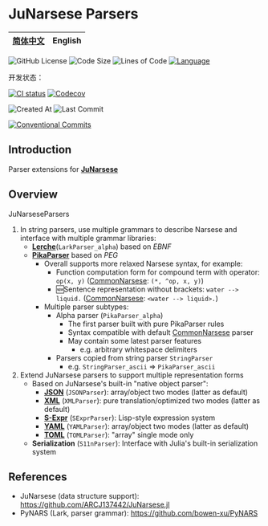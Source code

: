# JuNarsese Parsers

|[简体中文](README.md) | **English**|
|:---:|:---:|

![GitHub License](https://img.shields.io/github/license/ARCJ137442/JuNarseseParsers.jl?style=for-the-badge&color=a270ba)
![Code Size](https://img.shields.io/github/languages/code-size/ARCJ137442/JuNarseseParsers.jl?style=for-the-badge&color=a270ba)
![Lines of Code](https://www.aschey.tech/tokei/github.com/ARCJ137442/JuNarseseParsers.jl?style=for-the-badge&color=a270ba)
[![Language](https://img.shields.io/badge/language-Julia%201.8+-purple?style=for-the-badge&color=a270ba)](https://julialang.org/)

开发状态：

[![CI status](https://img.shields.io/github/actions/workflow/status/ARCJ137442/JuNarseseParsers.jl/ci.yml?style=for-the-badge)](https://github.com/ARCJ137442/JuNarseseParsers.jl/actions/workflows/ci.yml)
[![Codecov](https://img.shields.io/codecov/c/github/ARCJ137442/JuNarseseParsers.jl?style=for-the-badge)](https://codecov.io/gh/ARCJ137442/JuNarseseParsers.jl)

![Created At](https://img.shields.io/github/created-at/ARCJ137442/JuNarseseParsers.jl?style=for-the-badge)
![Last Commit](https://img.shields.io/github/last-commit/ARCJ137442/JuNarseseParsers.jl?style=for-the-badge)

[![Conventional Commits](https://img.shields.io/badge/Conventional%20Commits-2.0.0-%23FE5196?style=for-the-badge)](https://conventionalcommits.org)

## Introduction

Parser extensions for [**JuNarsese**](https://github.com/ARCJ137442/JuNarsese.jl)

## Overview

JuNarseseParsers

1. In string parsers, use multiple grammars to describe Narsese and interface with multiple grammar libraries:
   - [**Lerche**](<https://github.com/jamesrhester/Lerche.jl>)(`LarkParser_alpha`) based on *EBNF*
   - [**PikaParser**](<https://github.com/LCSB-BioCore/PikaParser.jl>) based on *PEG*
     - Overall supports more relaxed Narsese syntax, for example:
       - Function computation form for compound term with operator: `op(x, y)` ([CommonNarsese](https://github.com/ARCJ137442/JuNarsese.jl#commonnarsese): `(*, ^op, x, y)`)
       - 🆕Sentence representation without brackets: `water --> liquid.` ([CommonNarsese](https://github.com/ARCJ137442/JuNarsese.jl#commonnarsese): `<water --> liquid>.`)
     - Multiple parser subtypes:
       - Alpha parser (`PikaParser_alpha`)
         - The first parser built with pure PikaParser rules
         - Syntax compatible with default [CommonNarsese](https://github.com/ARCJ137442/JuNarsese.jl#commonnarsese) parser
         - May contain some latest parser features
           - e.g. arbitrary whitespace delimiters
       - Parsers copied from string parser `StringParser`
         - e.g. `StringParser_ascii` ⇒ `PikaParser_ascii`
2. Extend JuNarsese parsers to support multiple representation forms
   - Based on JuNarsese's built-in "native object parser":
     - **[JSON](https://www.json.org/)** (`JSONParser`): array/object two modes (latter as default)
     - **[XML](https://www.xml.com/)** (`XMLParser`): pure translation/optimized two modes (latter as default)
     - **[S-Expr](https://zh.wikipedia.org/wiki/S-表达式)** (`SExprParser`): Lisp-style expression system
     - **[YAML](https://yaml.org)** (`YAMLParser`): array/object two modes (latter as default)
     - **[TOML](https://toml.io)** (`TOMLParser`): "array" single mode only
   - **Serialization** (`S11nParser`): Interface with Julia's built-in serialization system

## References

- JuNarsese (data structure support): <https://github.com/ARCJ137442/JuNarsese.jl>
- PyNARS (Lark, parser grammar): <https://github.com/bowen-xu/PyNARS>
